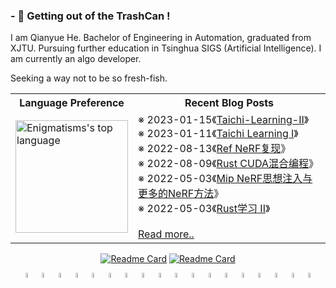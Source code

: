 ### - 🔭 Getting out of the TrashCan !

I am Qianyue He. Bachelor of Engineering in Automation, graduated from XJTU. Pursuing further education in Tsinghua SIGS (Artificial Intelligence). I am currently an algo developer.

Seeking a way not to be so fresh-fish.

<div align="center">
<table border="0">
  <tr>
    <th>Language Preference</th>
    <th>Recent Blog Posts</th>
  </tr>
<tr>
<td>
<a href="https://enigmatisms.github.io/">
  <img height="180em" align="center" src="https://github-readme-stats-ruby-one.vercel.app/api/top-langs/?username=Enigmatisms&layout=compact&langs_count=6&hide=cmake,makefile,html,less,labview,css,matlab,verilog,javascript,lua" alt="Enigmatisms's top language"/>
</a>
</td>
<td>
<!-- posts start -->
※ 2023-01-15《<a href="https://enigmatisms.github.io/2023/01/15/Taichi-Learning-II/">Taichi-Learning-II</a>》<br/>
※ 2023-01-11《<a href="https://enigmatisms.github.io/2023/01/11/Taichi-Learning-I/">Taichi Learning I</a>》<br/>
※ 2022-08-13《<a href="https://enigmatisms.github.io/2022/08/13/Mip-NeRF-Ref-NeRF/">Ref NeRF复现</a>》<br/>
※ 2022-08-09《<a href="https://enigmatisms.github.io/2022/08/09/Rust-CUDA%E6%B7%B7%E5%90%88%E7%BC%96%E7%A8%8B/">Rust CUDA混合编程</a>》<br/>
※ 2022-05-03《<a href="https://enigmatisms.github.io/2022/05/03/Mip-NeRF%E6%80%9D%E6%83%B3%E6%B3%A8%E5%85%A5%E4%B8%8E%E6%9B%B4%E5%A4%9A%E7%9A%84NeRF%E6%96%B9%E6%B3%95/">Mip NeRF思想注入与更多的NeRF方法</a>》<br/>
※ 2022-05-03《<a href="https://enigmatisms.github.io/2022/05/03/Rust%E5%AD%A6%E4%B9%A0-II/">Rust学习 II</a>》<br/>
<br/><a href="https://enigmatisms.github.io/">Read more..</a>


<!-- posts end -->
</td>
</tr>
</table>





[![Readme Card](https://github-readme-stats-ruby-one.vercel.app/api/pin/?username=Enigmatisms&repo=Axis6)](https://github.com/Enigmatisms/Axis6)
[![Readme Card](https://github-readme-stats-ruby-one.vercel.app/api/pin/?username=Enigmatisms&repo=LiDARSim2D)](https://github.com/Enigmatisms/LiDARSim2D)
</div>


<div align="center">
<img align="center" width="4.5%" alt="C++" width="30px" src="https://simpleicons.org/icons/cplusplus.svg" />
<img align="center" width="4.5%" alt="Python" width="30px" src="https://cdn.jsdelivr.net/npm/simple-icons@v3/icons/python.svg" />
<img align="center" width="4.5%" alt="ROS" width="30px" src="https://simpleicons.org/icons/ros.svg" />
<img align="center" width="4.5%" alt="Markdown" width="30px" src="https://simpleicons.org/icons/markdown.svg" />
<img align="center" width="4.5%" alt="Git" width="30px" src="https://simpleicons.org/icons/git.svg" />
<img align="center" width="4.5%" alt="OpenCV" width="30px" src="https://simpleicons.org/icons/opencv.svg" />
<img align="center" width="4.5%" alt="Hexo" width="30px" src="https://simpleicons.org/icons/hexo.svg" />
<img align="center" width="4.5%" alt="Shell" width="30px" src="https://simpleicons.org/icons/shell.svg" />
<img align="center" width="4.5%" alt="LaTeX" width="30px" src="https://simpleicons.org/icons/latex.svg" />
<img align="center" width="4.5%" alt="Visual Studio Code" width="30px" src="https://cdn.jsdelivr.net/npm/simple-icons@v3/icons/visualstudiocode.svg" />
<img align="center" width="4.5%" alt="Ubuntu" width="30px" src="https://simpleicons.org/icons/ubuntu.svg" />
<img align="center" width="4.5%" alt="Pytorch" width="30px" src="https://simpleicons.org/icons/pytorch.svg" />


<img align="center" width="4.5%" alt="Rust" width="30px" src="https://simpleicons.org/icons/rust.svg" />
<img align="center" width="4.5%" alt="CUDA" width="30px" src="https://simpleicons.org/icons/nvidia.svg" />
<img align="center" width="4.5%" alt="Unity" width="30px" src="https://simpleicons.org/icons/unity.svg" />
<img align="center" width="4.5%" alt="Sketchup" width="30px" src="https://simpleicons.org/icons/sketchup.svg" />
<img align="center" width="4.5%" alt="Taichi-lang" width="30px" src="https://simpleicons.org/icons/taichilang.svg" />
<img align="center" width="4.5%" alt="CMake" width="30px" src="https://simpleicons.org/icons/cmake.svg" />
</div>

